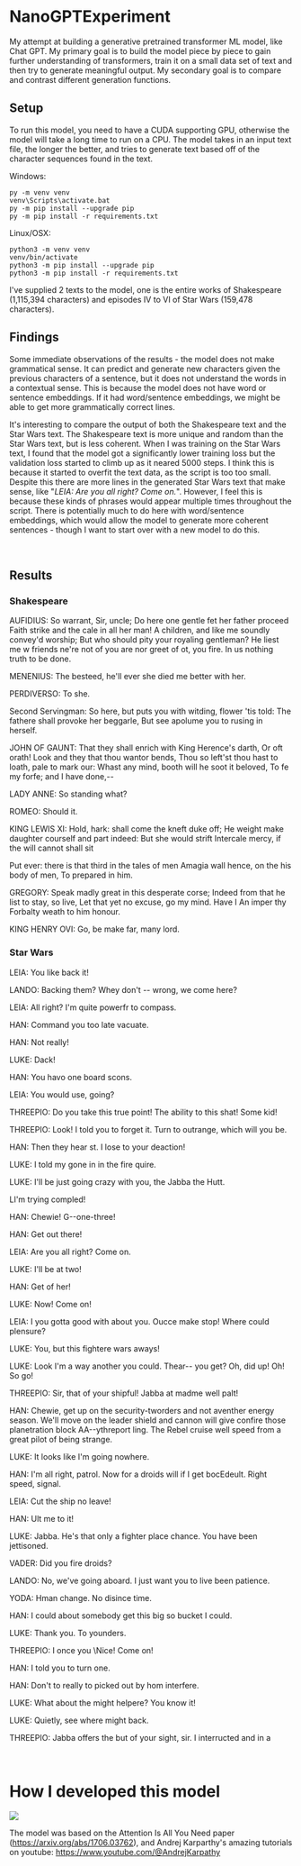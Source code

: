 # NanoGPTExperiment
My attempt at building a generative pretrained transformer ML model, like Chat GPT.
My primary goal is to build the model piece by piece to gain further understanding of transformers, train it on a small data set of text and then try to generate meaningful output.
My secondary goal is to compare and contrast different generation functions.

## Setup
To run this model, you need to have a CUDA supporting GPU, otherwise the model will take a long time to run on a CPU.
The model takes in an input text file, the longer the better, and tries to generate text based off of the character sequences found in the text.

Windows:
```
py -m venv venv
venv\Scripts\activate.bat
py -m pip install --upgrade pip
py -m pip install -r requirements.txt
```

Linux/OSX:
```
python3 -m venv venv
venv/bin/activate
python3 -m pip install --upgrade pip
python3 -m pip install -r requirements.txt
```


I've supplied 2 texts to the model, one is the entire works of Shakespeare (1,115,394 characters) and episodes IV to VI of Star Wars (159,478 characters).

## Findings
Some immediate observations of the results - the model does not make grammatical sense. It can predict and generate new characters given the previous characters of a sentence, but it does not understand the words in a contextual sense. This is because the model does not have word or sentence embeddings. If it had word/sentence embeddings, we might be able to get more grammatically correct lines.

It's interesting to compare the output of both the Shakespeare text and the Star Wars text.
The Shakespeare text is more unique and random than the Star Wars text, but is less coherent.
When I was training on the Star Wars  text, I found that the model got a significantly lower training loss but the validation loss started to climb up as it neared 5000 steps. I think this is because it started to overfit the text data, as the script is too too small. Despite this there are more lines in the generated Star Wars text that make sense, like "*LEIA: Are you all right?  Come on.*". However, I feel this is because these kinds of phrases would appear multiple times throughout the script.
There is potentially much to do here with word/sentence embeddings, which would allow the model to generate more coherent sentences - though I want to start over with a new model to do this.

<br>

## Results

### Shakespeare

AUFIDIUS:
So warrant, Sir, uncle;
Do here one gentle fet her father proceed
Faith strike and the cale in all her man!
A children, and like me soundly convey'd worship;
But who should pity your royaling gentleman?
He liest me w friends ne're not of you are nor greet of
ot, you fire. In us nothing truth to be done.

MENENIUS:
The besteed, he'll ever she died me better with her.

PERDIVERSO:
To she.

Second Servingman:
So here, but puts you with witding, flower 'tis told:
The fathere shall provoke her beggarle,
But see apolume you to rusing in herself.

JOHN OF GAUNT:
That they shall enrich with King Herence's darth,
Or oft orath! Look and they that thou wantor bends,
Thou so left'st thou hast to loath, pale to mark our:
Whast any mind, booth will he soot it beloved,
To fe my forfe; and I have done,--

LADY ANNE:
So standing what?

ROMEO:
Should it.

KING LEWIS XI:
Hold, hark: shall come the kneft duke off;
He weight make daughter courself and part indeed:
But she would strift
Intercale mercy, if the will cannot shall sit

Put ever: there is that third in the tales of men
Amagia wall hence, on the his body of men,
To prepared in him.

GREGORY:
Speak madly great in this desperate corse;
Indeed from that he list to stay, so live,
Let that yet no excuse, go my mind. Have I
An imper thy Forbalty weath to him honour.

KING HENRY OVI:
Go, be make far, many lord.

### Star Wars
LEIA: You like back it!

LANDO: Backing them? Whey don't -- wrong, we come here?

LEIA: All right? I'm quite powerfr to compass.

HAN: Command you too late vacuate.

HAN: Not really!

LUKE: Dack!

HAN: You havo one board scons.

LEIA: You would use, going?

THREEPIO: Do you take this true point! The ability to this shat!  Some kid!

THREEPIO: Look!  I told you to forget it.  Turn to outrange, which will you be.

HAN: Then they hear st. I lose to your deaction!

LUKE: I told my gone in in the fire quire.

LUKE: I'll be just going crazy with you, the Jabba the Hutt.

LI'm trying compled!

HAN: Chewie! G--one-three!

HAN: Get out there!

LEIA: Are you all right?  Come on.

LUKE: I'll be at two!

HAN: Get of her!

LUKE: Now!  Come on!

LEIA: I you gotta good with about you.  Oucce make stop!  Where could plensure?

LUKE: You, but this fightere wars aways!

LUKE: Look I'm a way another you could. Thear-- you get? Oh, did up! Oh! So go!

THREEPIO: Sir, that of your shipful! Jabba at madme well palt!

HAN: Chewie, get up on the security-tworders and not aventher energy season.  We'll move on the leader shield and cannon will give confire those planetration block AA--ythreport ling.  The Rebel cruise well speed from a great pilot of being strange.

LUKE: It looks like I'm going nowhere.

HAN: I'm all right, patrol. Now for a droids will if I get bocEdeult. Right speed, signal.

LEIA: Cut the ship no leave!

HAN: Ult me to it!

LUKE: Jabba.  He's that only a fighter place chance.  You have been jettisoned.

VADER: Did you fire droids?

LANDO: No, we've going aboard. I just want you to live been patience.

YODA: Hman change. No disince time.

HAN: I could about somebody get this big so bucket I could.

LUKE: Thank you. To younders.

THREEPIO: I once you \Nice!  Come on!

HAN: I told you to turn one.

HAN: Don't to really to picked out by hom interfere.

LUKE: What about the might helpere?  You know it!

LUKE: Quietly, see where might back.

THREEPIO: Jabba offers the but of your sight, sir.  I interructed and in a

<br>

# How I developed this model

![](image.png)

The model was based on the Attention Is All You Need paper (https://arxiv.org/abs/1706.03762), and Andrej Karparthy's amazing tutorials on youtube: https://www.youtube.com/@AndrejKarpathy
